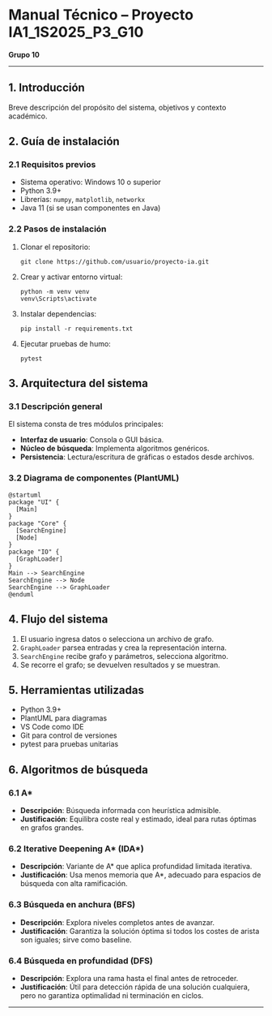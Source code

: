 # Manual Técnico – Proyecto IA1_1S2025_P3_G10  
**Grupo 10**

---

## 1. Introducción  
Breve descripción del propósito del sistema, objetivos y contexto académico.

## 2. Guía de instalación  
### 2.1 Requisitos previos  
- Sistema operativo: Windows 10 o superior  
- Python 3.9+  
- Librerías: `numpy`, `matplotlib`, `networkx`  
- Java 11 (si se usan componentes en Java)  

### 2.2 Pasos de instalación  
1. Clonar el repositorio:
   ```
   git clone https://github.com/usuario/proyecto-ia.git
   ```
2. Crear y activar entorno virtual:
   ```
   python -m venv venv
   venv\Scripts\activate
   ```
3. Instalar dependencias:
   ```
   pip install -r requirements.txt
   ```
4. Ejecutar pruebas de humo:
   ```
   pytest
   ```

## 3. Arquitectura del sistema  
### 3.1 Descripción general  
El sistema consta de tres módulos principales:  
- **Interfaz de usuario**: Consola o GUI básica.  
- **Núcleo de búsqueda**: Implementa algoritmos genéricos.  
- **Persistencia**: Lectura/escritura de gráficas o estados desde archivos.  

### 3.2 Diagrama de componentes (PlantUML)  
```plantuml
@startuml
package "UI" {
  [Main]
}
package "Core" {
  [SearchEngine]
  [Node]
}
package "IO" {
  [GraphLoader]
}
Main --> SearchEngine
SearchEngine --> Node
SearchEngine --> GraphLoader
@enduml
```

## 4. Flujo del sistema  
1. El usuario ingresa datos o selecciona un archivo de grafo.  
2. `GraphLoader` parsea entradas y crea la representación interna.  
3. `SearchEngine` recibe grafo y parámetros, selecciona algoritmo.  
4. Se recorre el grafo; se devuelven resultados y se muestran.

## 5. Herramientas utilizadas  
- Python 3.9+  
- PlantUML para diagramas  
- VS Code como IDE  
- Git para control de versiones  
- pytest para pruebas unitarias  

## 6. Algoritmos de búsqueda  
### 6.1 A*  
- **Descripción**: Búsqueda informada con heurística admisible.  
- **Justificación**: Equilibra coste real y estimado, ideal para rutas óptimas en grafos grandes.  

### 6.2 Iterative Deepening A* (IDA*)  
- **Descripción**: Variante de A* que aplica profundidad limitada iterativa.  
- **Justificación**: Usa menos memoria que A*, adecuado para espacios de búsqueda con alta ramificación.  

### 6.3 Búsqueda en anchura (BFS)  
- **Descripción**: Explora niveles completos antes de avanzar.  
- **Justificación**: Garantiza la solución óptima si todos los costes de arista son iguales; sirve como baseline.  

### 6.4 Búsqueda en profundidad (DFS)  
- **Descripción**: Explora una rama hasta el final antes de retroceder.  
- **Justificación**: Útil para detección rápida de una solución cualquiera, pero no garantiza optimalidad ni terminación en ciclos.  

---

